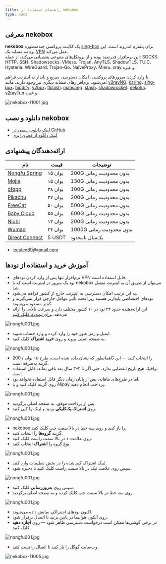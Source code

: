 ```yaml
---
title: راهنمای استفاده از nekobox
type: docs
---
```


## معرفی nekobox

**nekobox** یک کلاینت پروکسی چندمنظوره [sing-box](https://sing-box.info) برای پلتفرم اندروید است. این برنامه مشابه یک [VPN](https://getfreevpn.info) عمل می‌کند.  
این نرم‌افزار قدرتمند بوده و از پروتکل‌های متنوعی پشتیبانی می‌کند، از جمله: SOCKS، HTTP، SSH، Shadowsocks، VMess، Trojan، AnyTLS، ShadowTLS، TUIC، Hysteria، WireGuard، Trojan-Go، NaïveProxy، Mieru، xray و غیره.  

با وارد کردن سرورهای پروکسی، امکان دسترسی سریع و پایدار به اینترنت فراهم می‌شود. نرم‌افزارهای مشابه دیگری نیز وجود دارند، مانند: [v2rayNG](https://getfreevpn.info/zh/docs/vpn%E6%95%99%E7%A8%8B/%E4%B8%8B%E8%BD%BD%E5%92%8C%E4%BD%BF%E7%94%A8v2rayNG-VPN/)، [karing](https://karing.biz)، [sing-box](https://sing-box.info)، [hiddify](https://hiddify.me)، [v2box](https://v2box.pro)، [flclash](https://flclash.xyz)، [mahsang](https://mahsang.pro)، [stash](https://apps.apple.com/us/app/stash-rule-based-proxy/id1596063349)، [shadowrocket](https://shadowrocket.ink)، [nekoha](https://play.google.com/store/apps/details?id=moe.matsuri.lite)، [v2rayTun](https://play.google.com/store/apps/details?id=com.v2raytun.android&hl=zh) و غیره.

![nekobox-11001.jpg](https://nekobox.info/img/nekobox-11001.jpg)

## دانلود و نصب nekobox

- [لینک دانلود رسمی در GitHub](https://github.com/MatsuriDayo/NekoBoxForAndroid/releases/download/1.3.9/NekoBox-1.3.9-armeabi-v7a.apk)  
- [لینک دانلود از فضای ابری](https://pan1.mene.lol/s/8kETK)

## ارائه‌دهندگان پیشنهادی

| نام | قیمت | توضیحات |
|------|----------|--------------|
| [Nongfu Spring](https://www.nfsq.us/#/register?code=i1fXTMYk)    | ۱۵ یوان    | 200G بدون محدودیت زمانی |
| [Mojie](https://mojie.ws/#/register?code=BpCuERz0)    | ۱۵ یوان     | 130G بدون محدودیت زمانی |
| [ofopp](https://kk.ofopp.net/#/register?code=A2UmuXR8)    | ۳۸ یوان     | 100G بدون محدودیت زمانی |
| [Pikachu](https://pkhub.net/#/register?code=A6O9EIj0)    | ۳۷ یوان     | 200G بدون محدودیت زمانی |
| [FreeCat](https://us.freecat.cc/register?code=czdF7PXY)    | ۵۰ یوان   | 500G بدون محدودیت زمانی |
| [Baby Cloud](https://web1.bby011.com/#/register?code=8xTTMr2f)    | ۵۵ یوان     | 600G بدون محدودیت زمانی |
| [Niubi](https://6666b.idsduf.com/#/login?code=sT9kLfc6)    | ۱۳ یوان     | 200G بدون محدودیت زمانی |
| [Wumao](https://www.freebb.me/#/register?code=HNjWYnFT)    | ۲۴ یوان     | 1000G بدون محدودیت زمانی |
| [Direct Connect](https://bnb.lat/buy/3)    | 5 USDT     | یک‌سال نامحدود |

- leeulen60@gmail.com

## آموزش خرید و استفاده از نودها

- نرم‌افزار تنها پس از وارد کردن نودهای VPN قابل استفاده است.  
- نود یک سرور در اینترنت است که با nekobox می‌توان از طریق آن به اینترنت متصل شد.  
- به این ترتیب امکان دسترسی به اینترنت خارج از کشور فراهم می‌شود.  
- نودهای اختصاصی پایدارتر هستند زیرا تحت تأثیر عوامل خارجی قرار نمی‌گیرند و کمتر مسدود می‌شوند.  
- این ارائه‌دهنده حدود ۲۳ نود در ۱۰ کشور مختلف دارد و سرعت بالایی را ارائه می‌دهد. [برای ثبت‌نام کلیک کنید](https://www.nfsq.us/#/register?code=i1fXTMYk)  

![nongfu001.jpg](https://nekobox.info/img/nongfu001.jpg)

- ایمیل و رمز عبور خود را وارد کرده و وارد حساب شوید.  
- به صفحه اصلی بروید و روی **خرید اشتراک** کلیک کنید.  

![nongfu001.jpg](https://nekobox.info/img/nongfu003.jpg)

- همانطور که نشان داده شده است، طرح ۱۵ یوان / 200G را انتخاب کنید — این گزینه به‌صرفه است.  
- ترافیک هیچ تاریخ انقضایی ندارد، حتی اگر تا ۲–۳ سال بعد باقی بماند، قابل استفاده است.  
- اما در طرح‌های ماهانه، پس از پایان زمان دیگر قابل استفاده نخواهد بود.  
- روی گزینه کلیک کنید و با Alipay پرداخت انجام دهید.  

![nongfu001.jpg](https://nekobox.info/img/nongfu004.jpg)

- پس از پرداخت موفق، به صفحه اصلی برگردید.  
- روی **اشتراک یک‌کلیکی** بزنید و لینک را کپی کنید.  

![nongfu001.jpg](https://nekobox.info/img/nongfu006.jpg)

- nekobox را باز کنید و روی سه خط در بالا سمت چپ کلیک کنید.  
- گزینه **گروه‌ها** را انتخاب کنید.  
- روی علامت + در بالا سمت راست کلیک کنید.  
- نوع گروه را **اشتراک** انتخاب کنید.  

![nongfu001.jpg](https://nekobox.info/img/nongfu008.jpg)

- لینک اشتراک کپی‌شده را در بخش تنظیمات وارد کنید.  
- سپس روی علامت تیک در بالا سمت راست کلیک کنید تا ذخیره شود.  

![nongfu001.jpg](https://nekobox.info/img/nongfu009.jpg)

- سپس روی **به‌روزرسانی** کلیک کنید.  
- روی سه خط در بالا سمت چپ کلیک کرده و به صفحه اصلی برگردید.  

![nongfu001.jpg](https://nekobox.info/img/nongfu0091.jpg)

- اکنون نودهای اشتراکی نمایش داده می‌شوند.  
- روی آیکون هواپیما در پایین بزنید تا اتصال برقرار شود.  
- در برخی گوشی‌ها ممکن است درخواست دسترسی ظاهر شود — روی **اجازه دهید** کلیک کنید.  

![nongfu001.jpg](https://nekobox.info/img/nongfu0092.jpg)

- وب‌سایت گوگل را باز کنید تا اتصال را تست کنید.  

![nekobox-11005.jpg](https://nekobox.info/img/nekobox-11005.jpg)



